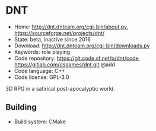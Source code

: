 # DNT

- Home: http://dnt.dnteam.org/cgi-bin/about.py, https://sourceforge.net/projects/dnt/
- State: beta, inactive since 2016
- Download: http://dnt.dnteam.org/cgi-bin/downloads.py
- Keywords: role playing
- Code repository: https://git.code.sf.net/p/dnt/code, https://gitlab.com/osgames/dnt.git @add
- Code language: C++
- Code license: GPL-3.0

3D RPG in a satirical post-apocalyptic world.

## Building

- Build system: CMake
